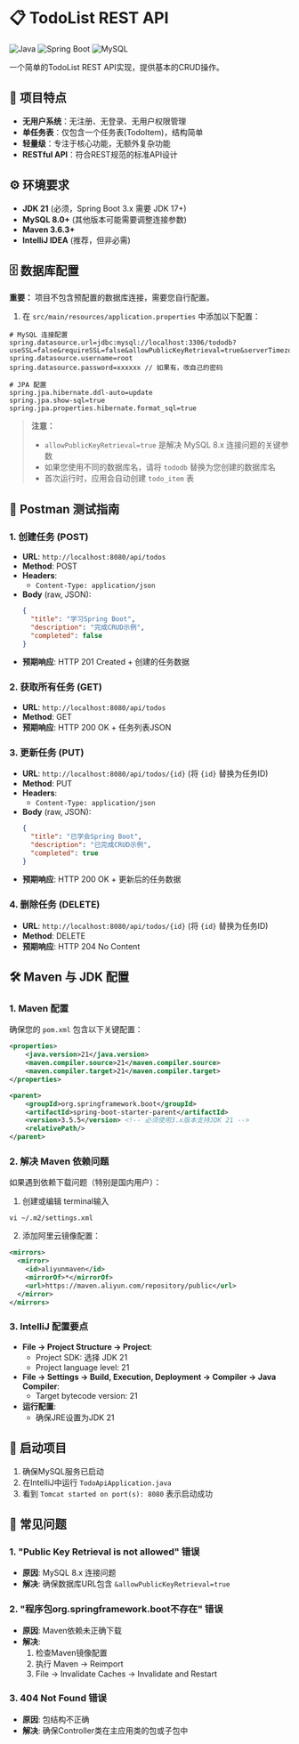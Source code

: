 # 📋 TodoList REST API

![Java](https://img.shields.io/badge/Java-21-orange?logo=openjdk)
![Spring Boot](https://img.shields.io/badge/Spring_Boot-3.5.5-green?logo=spring)
![MySQL](https://img.shields.io/badge/MySQL-8.0-blue?logo=mysql)

一个简单的TodoList REST API实现，提供基本的CRUD操作。

## 🚀 项目特点

- **无用户系统**：无注册、无登录、无用户权限管理
- **单任务表**：仅包含一个任务表(TodoItem)，结构简单
- **轻量级**：专注于核心功能，无额外复杂功能
- **RESTful API**：符合REST规范的标准API设计

## ⚙️ 环境要求

- **JDK 21** (必须，Spring Boot 3.x 需要 JDK 17+)
- **MySQL 8.0+** (其他版本可能需要调整连接参数)
- **Maven 3.6.3+**
- **IntelliJ IDEA** (推荐，但非必需)

## 🗄️ 数据库配置

**重要：** 项目不包含预配置的数据库连接，需要您自行配置。

1. 在 `src/main/resources/application.properties` 中添加以下配置：

```properties
# MySQL 连接配置
spring.datasource.url=jdbc:mysql://localhost:3306/tododb?useSSL=false&requireSSL=false&allowPublicKeyRetrieval=true&serverTimezone=UTC
spring.datasource.username=root
spring.datasource.password=xxxxxx // 如果有，改自己的密码

# JPA 配置
spring.jpa.hibernate.ddl-auto=update
spring.jpa.show-sql=true
spring.jpa.properties.hibernate.format_sql=true
```

> **注意：**
> - `allowPublicKeyRetrieval=true` 是解决 MySQL 8.x 连接问题的关键参数
> - 如果您使用不同的数据库名，请将 `tododb` 替换为您创建的数据库名
> - 首次运行时，应用会自动创建 `todo_item` 表

## 🧪 Postman 测试指南

### 1. 创建任务 (POST)
- **URL**: `http://localhost:8080/api/todos`
- **Method**: POST
- **Headers**:
  - `Content-Type: application/json`
- **Body** (raw, JSON):
  ```json
  {
    "title": "学习Spring Boot",
    "description": "完成CRUD示例",
    "completed": false
  }
  ```
- **预期响应**: HTTP 201 Created + 创建的任务数据

### 2. 获取所有任务 (GET)
- **URL**: `http://localhost:8080/api/todos`
- **Method**: GET
- **预期响应**: HTTP 200 OK + 任务列表JSON

### 3. 更新任务 (PUT)
- **URL**: `http://localhost:8080/api/todos/{id}` (将 `{id}` 替换为任务ID)
- **Method**: PUT
- **Headers**:
  - `Content-Type: application/json`
- **Body** (raw, JSON):
  ```json
  {
    "title": "已学会Spring Boot",
    "description": "已完成CRUD示例",
    "completed": true
  }
  ```
- **预期响应**: HTTP 200 OK + 更新后的任务数据

### 4. 删除任务 (DELETE)
- **URL**: `http://localhost:8080/api/todos/{id}` (将 `{id}` 替换为任务ID)
- **Method**: DELETE
- **预期响应**: HTTP 204 No Content

## 🛠 Maven 与 JDK 配置

### 1. Maven 配置
确保您的 `pom.xml` 包含以下关键配置：

```xml
<properties>
    <java.version>21</java.version>
    <maven.compiler.source>21</maven.compiler.source>
    <maven.compiler.target>21</maven.compiler.target>
</properties>

<parent>
    <groupId>org.springframework.boot</groupId>
    <artifactId>spring-boot-starter-parent</artifactId>
    <version>3.5.5</version> <!-- 必须使用3.x版本支持JDK 21 -->
    <relativePath/>
</parent>
```

### 2. 解决 Maven 依赖问题
如果遇到依赖下载问题（特别是国内用户）：
1. 创建或编辑 terminal输入 
```
vi ~/.m2/settings.xml
```
2. 添加阿里云镜像配置：
```xml
<mirrors>
  <mirror>
    <id>aliyunmaven</id>
    <mirrorOf>*</mirrorOf>
    <url>https://maven.aliyun.com/repository/public</url>
  </mirror>
</mirrors>
```

### 3. IntelliJ 配置要点
- **File → Project Structure → Project**:
  - Project SDK: 选择 JDK 21
  - Project language level: 21
- **File → Settings → Build, Execution, Deployment → Compiler → Java Compiler**:
  - Target bytecode version: 21
- **运行配置**:
  - 确保JRE设置为JDK 21

## 🚀 启动项目

1. 确保MySQL服务已启动
2. 在IntelliJ中运行 `TodoApiApplication.java`
3. 看到 `Tomcat started on port(s): 8080` 表示启动成功

## 🐛 常见问题

### 1. "Public Key Retrieval is not allowed" 错误
- **原因**: MySQL 8.x 连接问题
- **解决**: 确保数据库URL包含 `&allowPublicKeyRetrieval=true`

### 2. "程序包org.springframework.boot不存在" 错误
- **原因**: Maven依赖未正确下载
- **解决**:
  1. 检查Maven镜像配置
  2. 执行 Maven → Reimport
  3. File → Invalidate Caches → Invalidate and Restart

### 3. 404 Not Found 错误
- **原因**: 包结构不正确
- **解决**: 确保Controller类在主应用类的包或子包中